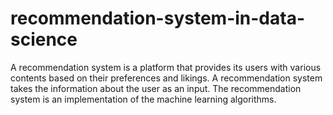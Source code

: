 # recommendation-system-in-data-science
A recommendation system is a platform that provides its users with various contents based on their preferences and likings. A recommendation system takes the information about the user as an input. The recommendation system is an implementation of the machine learning algorithms.
